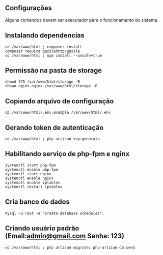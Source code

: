 ## Configurações
Alguns comandos devem ser executador para o funcionamento do sistema.

## Instalando dependencias
```
cd /var/www/html ; composer install
composer require guzzlehttp/guzzle
cd /var/www/html ; npm install --unsafe=true
```

## Permissão na pasta de storage
```
chmod 775 /var/www/html/storage -R
chown nginx.nginx /var/www/html/storage -R
```

## Copiando arquivo de configuração
```
cp /var/www/html/.env.example /var/www/html/.env
```

## Gerando token de autenticação
```
cd /var/www/html ; php artisan key:generate
```

## Habilitando serviço de php-fpm e nginx
```
systemctl start php-fpm
systemctl enable php-fpm
systemctl start nginx
systemctl enable nginx
systemctl enable iptables
systemctl restart iptables
```

## Cria banco de dados
```
mysql -u root -e "create database schedules";
```

## Criando usuário padrão (Email:admin@gmail.com Senha: 123)
```
cd /var/www/html ; php artisan migrate; php artisan db:seed
```
